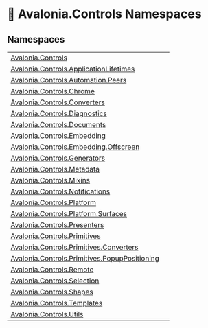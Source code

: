 # 📂 Avalonia.Controls Namespaces






## Namespaces
<table>
<tr>
<td><a href="N_Avalonia_Controls">Avalonia.Controls</a></td>
<td></td>
</tr>
<tr>
<td><a href="N_Avalonia_Controls_ApplicationLifetimes">Avalonia.Controls.ApplicationLifetimes</a></td>
<td></td>
</tr>
<tr>
<td><a href="N_Avalonia_Controls_Automation_Peers">Avalonia.Controls.Automation.Peers</a></td>
<td></td>
</tr>
<tr>
<td><a href="N_Avalonia_Controls_Chrome">Avalonia.Controls.Chrome</a></td>
<td></td>
</tr>
<tr>
<td><a href="N_Avalonia_Controls_Converters">Avalonia.Controls.Converters</a></td>
<td></td>
</tr>
<tr>
<td><a href="N_Avalonia_Controls_Diagnostics">Avalonia.Controls.Diagnostics</a></td>
<td></td>
</tr>
<tr>
<td><a href="N_Avalonia_Controls_Documents">Avalonia.Controls.Documents</a></td>
<td></td>
</tr>
<tr>
<td><a href="N_Avalonia_Controls_Embedding">Avalonia.Controls.Embedding</a></td>
<td></td>
</tr>
<tr>
<td><a href="N_Avalonia_Controls_Embedding_Offscreen">Avalonia.Controls.Embedding.Offscreen</a></td>
<td></td>
</tr>
<tr>
<td><a href="N_Avalonia_Controls_Generators">Avalonia.Controls.Generators</a></td>
<td></td>
</tr>
<tr>
<td><a href="N_Avalonia_Controls_Metadata">Avalonia.Controls.Metadata</a></td>
<td></td>
</tr>
<tr>
<td><a href="N_Avalonia_Controls_Mixins">Avalonia.Controls.Mixins</a></td>
<td></td>
</tr>
<tr>
<td><a href="N_Avalonia_Controls_Notifications">Avalonia.Controls.Notifications</a></td>
<td></td>
</tr>
<tr>
<td><a href="N_Avalonia_Controls_Platform">Avalonia.Controls.Platform</a></td>
<td></td>
</tr>
<tr>
<td><a href="N_Avalonia_Controls_Platform_Surfaces">Avalonia.Controls.Platform.Surfaces</a></td>
<td></td>
</tr>
<tr>
<td><a href="N_Avalonia_Controls_Presenters">Avalonia.Controls.Presenters</a></td>
<td></td>
</tr>
<tr>
<td><a href="N_Avalonia_Controls_Primitives">Avalonia.Controls.Primitives</a></td>
<td></td>
</tr>
<tr>
<td><a href="N_Avalonia_Controls_Primitives_Converters">Avalonia.Controls.Primitives.Converters</a></td>
<td></td>
</tr>
<tr>
<td><a href="N_Avalonia_Controls_Primitives_PopupPositioning">Avalonia.Controls.Primitives.PopupPositioning</a></td>
<td></td>
</tr>
<tr>
<td><a href="N_Avalonia_Controls_Remote">Avalonia.Controls.Remote</a></td>
<td></td>
</tr>
<tr>
<td><a href="N_Avalonia_Controls_Selection">Avalonia.Controls.Selection</a></td>
<td></td>
</tr>
<tr>
<td><a href="N_Avalonia_Controls_Shapes">Avalonia.Controls.Shapes</a></td>
<td></td>
</tr>
<tr>
<td><a href="N_Avalonia_Controls_Templates">Avalonia.Controls.Templates</a></td>
<td></td>
</tr>
<tr>
<td><a href="N_Avalonia_Controls_Utils">Avalonia.Controls.Utils</a></td>
<td></td>
</tr>
</table>